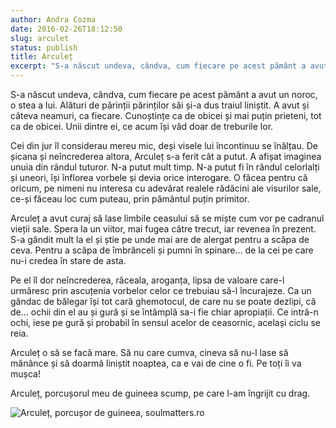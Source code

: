 ```yaml
---
author: Andra Cozma
date: 2016-02-26T18:12:50
slug: arculet
status: publish
title: Arculeț
excerpt: "S-a născut undeva, cândva, cum fiecare pe acest pământ a avut un noroc, o stea a lui. Alături de părinții  "
---
```

S-a născut undeva, cândva, cum fiecare pe acest pământ a avut un noroc, o stea a lui. Alături de părinții părinților săi și-a dus traiul liniștit. A avut și câteva neamuri, ca fiecare. Cunoștințe ca de obicei și mai puțin prieteni, tot ca de obicei. Unii dintre ei, ce acum își văd doar de treburile lor.

Cei din jur îl considerau mereu mic, deși visele lui încontinuu se înălțau. De șicana și neîncrederea altora, Arculeț s-a ferit cât a putut. A afișat imaginea unuia din rândul tuturor. N-a putut mult timp. N-a putut fi în rândul celorlalți și uneori, își înflorea vorbele și devia orice interogare. O făcea pentru că oricum, pe nimeni nu interesa cu adevărat realele rădăcini ale visurilor sale, ce-și făceau loc cum puteau, prin pământul puțin primitor.

Arculeț a avut curaj să lase limbile ceasului să se miște cum vor pe cadranul vieții sale. Spera la un viitor, mai fugea către trecut, iar revenea în prezent. S-a gândit mult la el și știe pe unde mai are de alergat pentru a scăpa de ceva. Pentru a scăpa de îmbrânceli și pumni în spinare… de la cei pe care nu-i credea în stare de asta.

Pe el îl dor neîncrederea, răceala, aroganța, lipsa de valoare care-l urmăresc prin ascuțenia vorbelor celor ce trebuiau să-l încurajeze. Ca un gândac de bălegar își tot cară ghemotocul, de care nu se poate dezlipi, că de… ochii din el au și gură și se întâmplă sa-i fie chiar apropiații. Ce intră-n ochi, iese pe gură și probabil în sensul acelor de ceasornic, același ciclu se reia.

Arculeț o să se facă mare. Să nu care cumva, cineva să nu-l lase să mănânce și să doarmă liniștit noaptea, ca e vai de cine o fi. Pe toți îi va mușca!

Arculeț, porcușorul meu de guineea scump, pe care l-am îngrijit cu drag.

![Arculeț, porcușor de guineea, soulmatters.ro](https://i0.wp.com/www.soulmatters.ro/sites/DSC02691.jpg?w=1000&ssl=1)
    